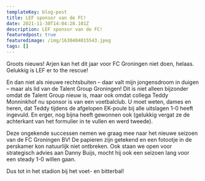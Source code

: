 ```yaml
---
templateKey: blog-post
title: LEF sponsor van de FC!
date: 2021-11-30T14:04:28.101Z
description: LEF sponsor van de FC!
featuredpost: true
featuredimage: /img/1630404015543.jpeg
tags: []
---
```

Groots nieuws! Arjen kan het dit jaar voor FC Groningen niet doen, helaas. Gelukkig is LEF er to the rescue!

En dan niet als nieuwe rechtsbuiten – daar valt mijn jongensdroom in duigen – maar als lid van de Talent Group Groningen! Dit is niet alleen bijzonder omdat de Talent Group nieuw is, maar ook omdat collega Teddy Monninkhof nu sponsor is van een voetbalclub. U moet weten, dames en heren, dat Teddy tijdens de afgelopen EK-poule bij alle uitslagen 1-0 heeft ingevuld. En erger, nog bijna heeft gewonnen ook (gelukkig vergat ze de achterkant van het formulier in te vullen en werd tweede).

Deze ongekende successen nemen we graag mee naar het nieuwe seizoen van de FC Groningen BV! De papieren zijn getekend en een fotootje in de perskamer kon natuurlijk niet ontbreken. Ook staan we open voor strategisch advies aan Danny Buijs, mocht hij ook een seizoen lang voor een steady 1-0 willen gaan. 

Dus tot in het stadion bij het voet- en bitterbal!